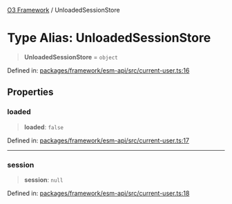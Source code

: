 [O3 Framework](../API.md) / UnloadedSessionStore

# Type Alias: UnloadedSessionStore

> **UnloadedSessionStore** = `object`

Defined in: [packages/framework/esm-api/src/current-user.ts:16](https://github.com/habeshabro/openmrs-esm-core/blob/main/packages/framework/esm-api/src/current-user.ts#L16)

## Properties

### loaded

> **loaded**: `false`

Defined in: [packages/framework/esm-api/src/current-user.ts:17](https://github.com/habeshabro/openmrs-esm-core/blob/main/packages/framework/esm-api/src/current-user.ts#L17)

***

### session

> **session**: `null`

Defined in: [packages/framework/esm-api/src/current-user.ts:18](https://github.com/habeshabro/openmrs-esm-core/blob/main/packages/framework/esm-api/src/current-user.ts#L18)
